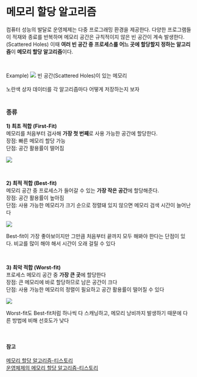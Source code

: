 # 메모리 할당 알고리즘

컴퓨터 성능의 발달로 운영체제는 다중 프로그래밍 환경을 제공한다. 다양한 프로그램들이 적재와 종료를 반복하며 메모리 공간은 규칙적이지 않은 빈 공간이 계속 발생한다.(Scattered Holes) 이때 **여러 빈 공간 중 프로세스를 어느 곳에 할당할지 정하는 알고리즘**이 **메모리 할당 알고리즘**이다.  

<br>

Example)
![](https://velog.velcdn.com/images/jimeaning/post/72c8ab6f-5823-482b-bba1-8c49e9435261/image.png)
빈 공간(Scattered Holes)이 있는 메모리  
<br>
노란색 상자 데이터를 각 알고리즘마다 어떻게 저장하는지 보자  
<br>

### 종류
**1) 최초 적합 (First-Fit)**  
메모리를 처음부터 검사해 **가장 첫 번째**로 사용 가능한 공간에 할당한다.  
장점: 빠른 메모리 할당 가능  
단점: 공간 활용률이 떨어짐  

![](https://velog.velcdn.com/images/jimeaning/post/6d6818ff-7b0f-466d-85ea-d891a1d48612/image.png)

<br>

**2) 최적 적합 (Best-fit)**  
메모리 공간 중 프로세스가 들어갈 수 있는 **가장 작은 공간**에 할당해준다.  
장점: 공간 활용률이 높아짐  
단점: 사용 가능한 메모리가 크기 순으로 정렬돼 있지 않으면 메모리 검색 시간이 늘어난다     

![](https://velog.velcdn.com/images/jimeaning/post/0b2cd3dc-ea91-4950-b83c-1d5f132930b2/image.png)

Best-fit이 가장 좋아보이지만 그만큼 처음부터 끝까지 모두 해봐야 한다는 단점이 있다. 비교를 많이 해야 해서 시간이 오래 걸릴 수 있다  

<br>

**3) 최악 적합 (Worst-fit)**  
프로세스 메모리 공간 중 **가장 큰 곳**에 할당한다  
장점: 큰 메모리에 바로 할당하므로 남은 공간이 크다  
단점: 사용 가능한 메모리의 정렬이 필요하고 공간 활용률이 떨어질 수 있다  

![](https://velog.velcdn.com/images/jimeaning/post/d67f5796-eb88-43e7-9261-def77e30d55d/image.png)

Worst-fit도 Best-fit처럼 하나씩 다 스캐닝하고, 메모리 낭비까지 발생하기 때문에 다른 방법에 비해 선호도가 낮다

<br>

#### 참고
[메모리 할당 알고리즘-티스토리](https://mg-princess.tistory.com/141)  
[운영체제의 메모리 할당 알고리즘-티스토리](https://normaldy.tistory.com/13)